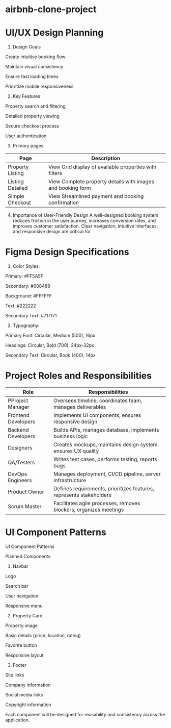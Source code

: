 # airbnb-clone-project 
# UI/UX Design Planning

1. Design Goals

Create intuitive booking flow

Maintain visual consistency

Ensure fast loading times

Prioritize mobile responsiveness

2. Key Features

Property search and filtering

Detailed property viewing

Secure checkout process

User authentication

3. Primary pages

| Page  | Description  |
| ------------- | ------------- |
| Property Listing  | View	Grid display of available properties with filters  |
| Listing Detailed  | View	Complete property details with images and booking form  |
| Simple Checkout | View	Streamlined payment and booking confirmation |

4. Importance of User-Friendly Design
   A well-designed booking system reduces friction in the user journey, increases conversion rates, and improves customer satisfaction. Clear navigation, intuitive interfaces, and responsive design are critical for
 
 
# Figma Design Specifications

1. Color Styles:

Primary: #FF5A5F

Secondary: #008489

Background: #FFFFFF

Text: #222222

Secondary Text: #717171


2. Typography:


Primary Font: Circular, Medium (500), 16px

Headings: Circular, Bold (700), 24px-32px

Secondary Text: Circular, Book (400), 14px

# Project Roles and Responsibilities

| Role  | Responsibilities  |
| ------------- | ------------- |
| PProject Manager  | Oversees timeline, coordinates team, manages deliverables  |
| Frontend Developers  | Implements UI components, ensures responsive design  |
| Backend Developers | Builds APIs, manages database, implements business logic |
| Designers | Creates mockups, maintains design system, ensures UX quality |
| QA/Testers | Writes test cases, performs testing, reports bugs |
| DevOps Engineers | 	Manages deployment, CI/CD pipeline, server infrastructure | 
| Product Owner | Defines requirements, prioritizes features, represents stakeholders |
| Scrum Master | Facilitates agile processes, removes blockers, organizes meetings |

# UI Component Patterns

UI Component Patterns

Planned Components

1. Navbar

Logo

Search bar

User navigation

Responsive menu

2. Property Card

Property image

Basic details (price, location, rating)

Favorite button

Responsive layout

3. Footer

Site links

Company information

Social media links

Copyright information

Each component will be designed for reusability and consistency across the application.





	
	
	


	
	


